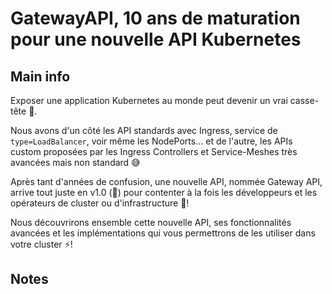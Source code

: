 # GatewayAPI, 10 ans de maturation pour une nouvelle API Kubernetes

## Main info

Exposer une application Kubernetes au monde peut devenir un vrai casse-tête 🧐.

Nous avons d'un côté les API standards avec Ingress, service de `type=LoadBalancer`, voir même les NodePorts… et de l'autre, les APIs custom proposées par les Ingress Controllers et Service-Meshes très avancées mais non standard 😅

Après tant d'années de confusion, une nouvelle API, nommée Gateway API, arrive tout juste en v1.0 (🎉) pour contenter à la fois les développeurs et les opérateurs de cluster ou d'infrastructure 🤯!

Nous découvrirons ensemble cette nouvelle API, ses fonctionnalités avancées et les implémentations qui vous permettrons de les utiliser dans votre cluster ⚡️!

## Notes

